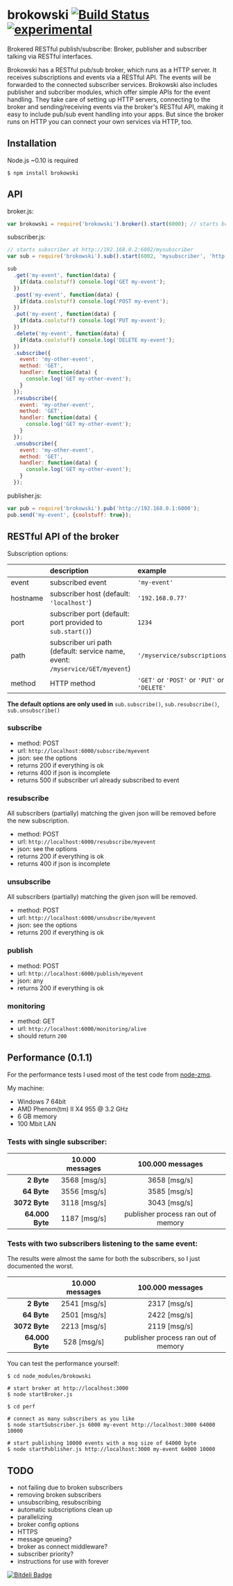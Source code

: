 brokowski [![Build Status](https://secure.travis-ci.org/Horsed/brokowski.png)](http://travis-ci.org/Horsed/brokowski) [![experimental](http://hughsk.github.io/stability-badges/dist/experimental.svg)](http://github.com/hughsk/stability-badges)
===========
 
Brokered RESTful publish/subscribe: Broker, publisher and subscriber talking via RESTful interfaces.

Brokowski has a RESTful pub/sub broker, which runs as a HTTP server. It receives subscriptions and events via a RESTful API. The events will be forwarded to the connected subscriber services.
Brokowski also includes publisher and subcriber modules, which offer simple APIs for the event handling. They take care of setting up HTTP servers, connecting to the broker and sending/receiving events via the broker's RESTful API, making it easy to include pub/sub event handling into your apps. But since the broker runs on HTTP you can connect your own services via HTTP, too.

## Installation

  Node.js ~0.10 is required

    $ npm install brokowski

## API

  broker.js:
  ```js
  var brokowski = require('brokowski').broker().start(6000); // starts broker at http://192.168.0.1:6000
  ```

  subscriber.js:
  ```js
  // starts subscriber at http://192.168.0.2:6002/mysubscriber
  var sub = require('brokowski').sub().start(6002, 'mysubscriber', 'http://192.168.0.1:6000');

  sub
    .get('my-event', function(data) {
      if(data.coolstuff) console.log('GET my-event');
    })
    .post('my-event', function(data) {
      if(data.coolstuff) console.log('POST my-event');
    })
    .put('my-event', function(data) {
      if(data.coolstuff) console.log('PUT my-event');
    })
    .delete('my-event', function(data) {
      if(data.coolstuff) console.log('DELETE my-event');
    })
    .subscribe({
      event: 'my-other-event',
      method: 'GET',
      handler: function(data) {
        console.log('GET my-other-event');
      }
    });
    .resubscribe({
      event: 'my-other-event',
      method: 'GET',
      handler: function(data) {
        console.log('GET my-other-event');
      }
    });
    .unsubscribe({
      event: 'my-other-event',
      method: 'GET',
      handler: function(data) {
        console.log('GET my-other-event');
      }
    });
  ```

  publisher.js:
  ```js
  var pub = require('brokowski').pub('http://192.168.0.1:6000');
  pub.send('my-event', {coolstuff: true});
  ```

## RESTful API of the broker

  Subscription options:
  
|                  | description                                                                                              | example                                                      |
| :--------------- | :------------------------------------------------------------------------------------------------------- | :----------------------------------------------------------- |
| event            | subscribed event                                                                                         | ```'my-event'```                                             |
| hostname         | subscriber host (default: ```'localhost'```)                                                             | ```'192.168.0.77'```                                         |
| port             | subscriber port (default: port provided to ```sub.start()```)                                            | ```1234```                                                   |
| path             | subscriber uri path (default: service name, event: ```/myservice/GET/myevent```)                         | ```'/myservice/subscriptions'```                             |
| method           | HTTP method                                                                                              | ```'GET'``` or ```'POST'``` or ```'PUT'``` or ```'DELETE'``` |

  **The default options are only used in** ```sub.subscribe()```, ```sub.resubscribe()```, ```sub.unsubscribe()```

### subscribe

  * method: POST
  * url: ```http://localhost:6000/subscribe/myevent```
  * json: see the options
  * returns 200 if everything is ok
  * returns 400 if json is incomplete
  * returns 500 if subscriber url already subscribed to event

### resubscribe

  All subscribers (partially) matching the given json will be removed before the new subscription.
  * method: POST
  * url: ```http://localhost:6000/resubscribe/myevent```
  * json: see the options
  * returns 200 if everything is ok
  * returns 400 if json is incomplete

### unsubscribe

  All subscribers (partially) matching the given json will be removed.
  * method: POST
  * url: ```http://localhost:6000/unsubscribe/myevent```
  * json: see the options
  * returns 200 if everything is ok

### publish

  * method: POST
  * url: ```http://localhost:6000/publish/myevent```
  * json: any
  * returns 200 if everything is ok

### monitoring

  * method: GET
  * url: ```http://localhost:6000/monitoring/alive```
  * should return ```200```

## Performance (0.1.1)

  For the performance tests I used most of the test code from [node-zmq](https://github.com/JustinTulloss/zeromq.node).

  My machine:

  * Windows 7 64bit
  * AMD Phenom(tm) II X4 955 @ 3.2 GHz
  * 6 GB memory
  * 100 Mbit LAN

### Tests with single subscriber:

|                 | **10.000  messages** | **100.000 messages** |
| --------------: |:--------------------:| :-------------------:|
|      **2 Byte** | 3568 [msg/s]         | 3658 [msg/s]         |
|     **64 Byte** | 3556 [msg/s]         | 3585 [msg/s]         |
|   **3072 Byte** | 3118 [msg/s]         | 3043 [msg/s]         |
| **64.000 Byte** | 1187 [msg/s]         | publisher process ran out of memory |

### Tests with two subscribers listening to the same event:

  The results were almost the same for both the subscribers, so I just documented the worst.

|                 | **10.000  messages** | **100.000 messages** |
| --------------: |:--------------------:| :-------------------:|
|      **2 Byte** | 2541 [msg/s]         | 2317 [msg/s]         |
|     **64 Byte** | 2501 [msg/s]         | 2422 [msg/s]         |
|   **3072 Byte** | 2213 [msg/s]         | 2119 [msg/s]         |
| **64.000 Byte** | 528 [msg/s]          | publisher process ran out of memory |

  You can test the performance yourself:

    $ cd node_modules/brokowski
    
    # start broker at http://localhost:3000
    $ node startBroker.js

    $ cd perf

    # connect as many subscribers as you like
    $ node startSubscriber.js 6000 my-event http://localhost:3000 64000 10000
    
    # start publishing 10000 events with a msg size of 64000 byte
    $ node startPublisher.js http://localhost:3000 my-event 64000 10000 

## TODO

  * not failing due to broken subscribers
  * removing broken subscribers
  * unsubscribing, resubscribing
  * automatic subscriptions clean up
  * parallelizing
  * broker config options
  * HTTPS
  * message qeueing?
  * broker as connect middleware?
  * subscriber priority?
  * instructions for use with forever

[![Bitdeli Badge](https://d2weczhvl823v0.cloudfront.net/Horsed/brokowski/trend.png)](https://bitdeli.com/free "Bitdeli Badge")
